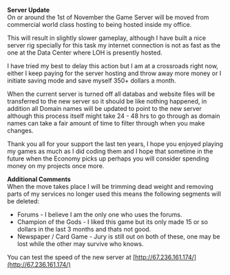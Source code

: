 ---
---
**Server Update**  
On or around the 1st of November the Game Server will be moved from commercial world class hosting to being hosted inside my office.

This will result in slightly slower gameplay, although I have built a nice server rig specially for this task my internet connection is not as fast as the one at the Data Center where LOH is presently hosted.

I have tried my best to delay this action but I am at a crossroads right now, either I keep paying for the server hosting and throw away more money or I initiate saving mode and save myself 350+ dollars a month.

When the current server is turned off all databas and website files will be transferred to the new server so it should be like nothing happened, in addition all Domain names will be updated to point to the new server although this process itself might take 24 - 48 hrs to go through as domain names can take a fair amount of time to filter through when you make changes.

Thank you all for your support the last ten years, I hope you enjoyed playing my games as much as I did coding them and I hope that sometime in the future when the Economy picks up perhaps you will consider spending money on my projects once more.

**Additional Comments**  
When the move takes place I will be trimming dead weight and removing parts of my services no longer used this means the following segments will be deleted:

*   Forums - I believe I am the only one who uses the forums.
*   Champion of the Gods - I liked this game but its only made 15 or so dollars in the last 3 months and thats not good.
*   Newspaper / Card Game - Jury is still out on both of these, one may be lost while the other may survive who knows.

You can test the speed of the new server at [http://67.236.161.174/](http://67.236.161.174/)